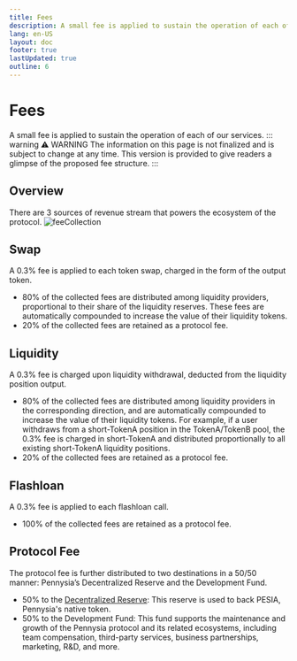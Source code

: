 ```yaml
---
title: Fees
description: A small fee is applied to sustain the operation of each of our services.
lang: en-US
layout: doc
footer: true
lastUpdated: true
outline: 6
---
```


# Fees
A small fee is applied to sustain the operation of each of our services.
::: warning :warning: WARNING
The information on this page is not finalized and is subject to change at any time. This version is provided to give readers a glimpse of the proposed fee structure.
:::

## Overview
There are 3 sources of revenue stream that powers the ecosystem of the protocol.
![feeCollection](/feeCollection.png)

## Swap
A 0.3% fee is applied to each token swap, charged in the form of the output token.
- 80% of the collected fees are distributed among liquidity providers, proportional to their share of the liquidity reserves. These fees are automatically compounded to increase the value of their liquidity tokens.
- 20% of the collected fees are retained as a protocol fee.

## Liquidity
A 0.3% fee is charged upon liquidity withdrawal, deducted from the liquidity position output.
- 80% of the collected fees are distributed among liquidity providers in the corresponding direction, and are automatically compounded to increase the value of their liquidity tokens.
For example, if a user withdraws from a short-TokenA position in the TokenA/TokenB pool, the 0.3% fee is charged in short-TokenA and distributed proportionally to all existing short-TokenA liquidity positions.
- 20% of the collected fees are retained as a protocol fee.

## Flashloan
A 0.3% fee is applied to each flashloan call.
- 100% of the collected fees are retained as a protocol fee.

## Protocol Fee
The protocol fee is further distributed to two destinations in a 50/50 manner: Pennysia’s Decentralized Reserve and the Development Fund.
- 50% to the [Decentralized Reserve](./tokenomic): This reserve is used to back PESIA, Pennysia's native token.
- 50% to the Development Fund: This fund supports the maintenance and growth of the Pennysia protocol and its related ecosystems, including team compensation, third-party services, business partnerships, marketing, R&D, and more.




